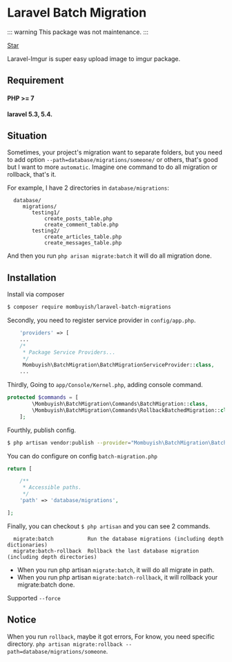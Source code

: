 # Laravel Batch Migration
::: warning
This package was not maintenance.
:::
<p>
<script async defer src="https://buttons.github.io/buttons.js"></script>
<a class="github-button" href="https://github.com/Mombuyish/BatchMigration" data-show-count="true" aria-label="Star Mombuyish/Laravel-BatchMigration on GitHub">Star</a>
</p>

Laravel-Imgur is super easy upload image to imgur package.

## Requirement
#### PHP >= 7
#### laravel 5.3, 5.4.

## Situation
Sometimes, your project's migration want to separate folders, but you need to add option `--path=database/migrations/someone/` or others, that's good but I want to more `automatic`. Imagine one command to do all migration or rollback, that's it.

For example, I have 2 directories in `database/migrations`:
```
  database/
     migrations/
        testing1/
            create_posts_table.php
            create_comment_table.php
        testing2/
            create_articles_table.php
            create_messages_table.php
```
And then you run `php arisan migrate:batch` it will do all migration done.

## Installation

Install via composer
``` bash
$ composer require mombuyish/laravel-batch-migrations
```

Secondly, you need to register service provider in `config/app.php`.

``` php
    'providers' => [
    ...
    /*
     * Package Service Providers...
     */
     Mombuyish\BatchMigration\BatchMigrationServiceProvider::class,
    ...
```

Thirdly, Going to `app/Console/Kernel.php`, adding console command.
``` php
protected $commands = [
        \Mombuyish\BatchMigration\Commands\BatchMigration::class,
        \Mombuyish\BatchMigration\Commands\RollbackBatchedMigration::class
    ];
```

Fourthly, publish config.
``` bash
$ php artisan vendor:publish --provider="Mombuyish\BatchMigration\BatchMigrationServiceProvider"
```

You can do configure on config `batch-migration.php`
``` php
return [

    /**
     * Accessible paths.
     */
    'path' => 'database/migrations',

];
```
Finally, you can checkout `$ php artisan` and you can see 2 commands.
```
  migrate:batch           Run the database migrations (including depth dictionaries)
  migrate:batch-rollback  Rollback the last database migration (including depth directories)
```
* When you run php artisan `migrate:batch`, it will do all migrate in path.
* When you run php artisan `migrate:batch-rollback`, it will rollback your migrate:batch done.

Supported `--force`

## Notice
When you run `rollback`, maybe it got errors, For know, you need specific directory. `php artisan migrate:rollback --path=database/migrations/someone`.